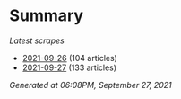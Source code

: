 # Summary
*Latest scrapes*
* [2021-09-26](https://github.com/nuuuwan/news_lk/blob/data/news_lk.2021-09-26.json) (104 articles)
* [2021-09-27](https://github.com/nuuuwan/news_lk/blob/data/news_lk.2021-09-27.json) (133 articles)

*Generated at 06:08PM, September 27, 2021*